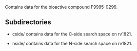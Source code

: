 Contains data for the bioactive compound F9995-0299.

## Subdirectories

- cside/ contains data for the C-side search space on rv1821.

- nside/ contains data for the N-side search space on rv1821.

